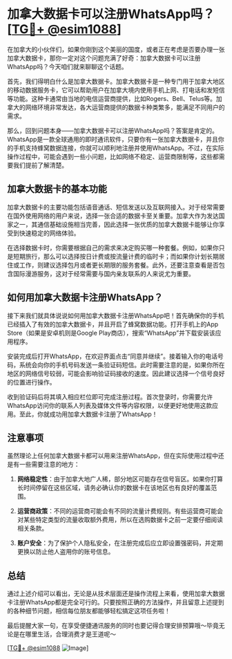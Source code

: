 # 加拿大数据卡可以注册WhatsApp吗？[[TG💪+ @esim1088](https://t.me/s/esim1088)]

在加拿大的小伙伴们，如果你刚到这个美丽的国度，或者正在考虑是否要办理一张加拿大数据卡，那你一定对这个问题充满了好奇：加拿大数据卡可以注册WhatsApp吗？今天咱们就来聊聊这个话题。

首先，我们得明白什么是加拿大数据卡。加拿大数据卡是一种专门用于加拿大地区的移动数据服务卡，它可以帮助用户在加拿大境内使用手机上网、打电话和发短信等功能。这种卡通常由当地的电信运营商提供，比如Rogers、Bell、Telus等。加拿大的网络环境非常发达，各大运营商提供的数据卡种类繁多，能满足不同用户的需求。

那么，回到问题本身——加拿大数据卡可以注册WhatsApp吗？答案是肯定的。WhatsApp是一款全球通用的即时通讯软件，只要你有一张加拿大数据卡，并且你的手机支持蜂窝数据连接，你就可以顺利地注册并使用WhatsApp。不过，在实际操作过程中，可能会遇到一些小问题，比如网络不稳定、运营商限制等，这些都需要我们提前了解清楚。

## 加拿大数据卡的基本功能

加拿大数据卡的主要功能包括语音通话、短信发送以及互联网接入。对于经常需要在国外使用网络的用户来说，选择一张合适的数据卡至关重要。加拿大作为发达国家之一，其通信基础设施相当完善，因此选择一张优质的加拿大数据卡能够让你享受到快速稳定的网络体验。

在选择数据卡时，你需要根据自己的需求来决定购买哪一种套餐。例如，如果你只是短期旅行，那么可以选择按日计费或按流量计费的临时卡；而如果你计划长期居住或工作，则建议选择包月或者更长期限的服务套餐。此外，还要注意查看是否包含国际漫游服务，这对于经常需要与国内亲友联系的人来说尤为重要。

## 如何用加拿大数据卡注册WhatsApp？

接下来我们就具体说说如何用加拿大数据卡注册WhatsApp吧！首先确保你的手机已经插入了有效的加拿大数据卡，并且开启了蜂窝数据功能。打开手机上的App Store（如果是安卓机则是Google Play商店），搜索“WhatsApp”并下载安装该应用程序。

安装完成后打开WhatsApp，在欢迎界面点击“同意并继续”。接着输入你的电话号码，系统会向你的手机号码发送一条验证码短信。此时需要注意的是，如果你所在地区的网络信号较弱，可能会影响验证码接收的速度。因此建议选择一个信号良好的位置进行操作。

收到验证码后将其填入相应栏位即可完成注册过程。首次登录时，你需要允许WhatsApp访问你的联系人列表及媒体文件等内容权限，以便更好地使用这款应用。至此，你就成功用加拿大数据卡注册了WhatsApp！

## 注意事项

虽然理论上任何加拿大数据卡都可以用来注册WhatsApp，但在实际使用过程中还是有一些需要注意的地方：

1. **网络稳定性**：由于加拿大地广人稀，部分地区可能存在信号盲区。如果你打算长时间停留在这些区域，请务必确认你的数据卡在该地区也有良好的覆盖范围。
   
2. **运营商政策**：不同的运营商可能会有不同的流量计费规则。有些运营商可能会对某些特定类型的流量收取额外费用，所以在选购数据卡之前一定要仔细阅读相关条款。
   
3. **账户安全**：为了保护个人隐私安全，在注册完成后应立即设置强密码，并定期更换以防止他人盗用你的账号信息。

## 总结

通过上述介绍可以看出，无论是从技术层面还是操作流程上来看，使用加拿大数据卡注册WhatsApp都是完全可行的。只要按照正确的方法操作，并且留意上述提到的各种细节问题，相信每位朋友都能够轻松搞定这项任务啦！

最后提醒大家一句，在享受便捷通讯服务的同时也要记得合理安排预算哦～毕竟无论是在哪里生活，合理消费才是王道呢～

[[TG💪+ @esim1088](https://t.me/s/esim1088) ![Image](https://i.postimg.cc/4NQfJmqS/Snipaste-2025-05-13-00-14-12.png)]